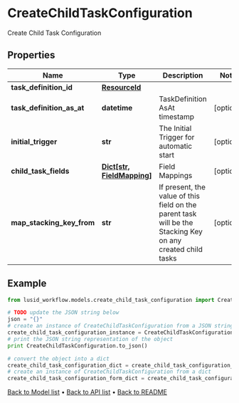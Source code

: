 # CreateChildTaskConfiguration

Create Child Task Configuration

## Properties
Name | Type | Description | Notes
------------ | ------------- | ------------- | -------------
**task_definition_id** | [**ResourceId**](ResourceId.md) |  | 
**task_definition_as_at** | **datetime** | TaskDefinition AsAt timestamp | [optional] 
**initial_trigger** | **str** | The Initial Trigger for automatic start | [optional] 
**child_task_fields** | [**Dict[str, FieldMapping]**](FieldMapping.md) | Field Mappings | [optional] 
**map_stacking_key_from** | **str** | If present, the value of this field on the parent task will be the Stacking Key on any created child tasks | [optional] 

## Example

```python
from lusid_workflow.models.create_child_task_configuration import CreateChildTaskConfiguration

# TODO update the JSON string below
json = "{}"
# create an instance of CreateChildTaskConfiguration from a JSON string
create_child_task_configuration_instance = CreateChildTaskConfiguration.from_json(json)
# print the JSON string representation of the object
print CreateChildTaskConfiguration.to_json()

# convert the object into a dict
create_child_task_configuration_dict = create_child_task_configuration_instance.to_dict()
# create an instance of CreateChildTaskConfiguration from a dict
create_child_task_configuration_form_dict = create_child_task_configuration.from_dict(create_child_task_configuration_dict)
```
[Back to Model list](../README.md#documentation-for-models) &#8226; [Back to API list](../README.md#documentation-for-api-endpoints) &#8226; [Back to README](../README.md)


